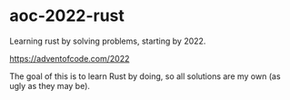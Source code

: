# aoc-2022-rust

Learning rust by solving problems, starting by 2022.

https://adventofcode.com/2022

The goal of this is to learn Rust by doing, so all solutions are my own (as ugly as they may be).